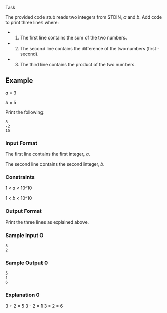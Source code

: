 Task

The provided code stub reads two integers from STDIN, *a* and *b*. Add code to print three lines where:

- 1. The first line contains the sum of the two numbers.
- 2. The second line contains the difference of the two numbers (first - second).
- 3. The third line contains the product of the two numbers.

## Example

*a* = 3

*b* = 5

Print the following:

```
8
-2
15
```

### Input Format

The first line contains the first integer, *a*.

The second line contains the second integer, *b*.

### Constraints

1 < *a* < 10^10

1 < *b* < 10^10

### Output Format

Print the three lines as explained above.

### Sample Input 0

```
3
2
```

### Sample Output 0

```
5
1
6
```

### Explanation 0

3 + 2 = 5
3 - 2 = 1
3 * 2 = 6

